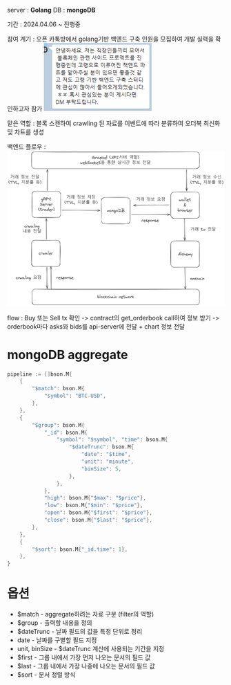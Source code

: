 server : **Golang**
DB : **mongoDB**

기간 : 2024.04.06 ~ 진행중

참여 계기 : 오픈 카톡방에서 golang기반 백엔드 구축 인원을 모집하여 개발 실력을 확인하고자 참가
<img src="/assets/Pasted image 20240407211647.png">

맡은 역할 : 블록 스캔하여 crawling 된 자료를 이벤트에 따라 분류하여 오더북 최신화 및 차트를 생성   

백엔드 플로우 : <img src="/assets/Pasted image 20240410114930.png">

flow : Buy 또는 Sell tx 확인 -> contract의 get_orderbook call하여 정보 받기 -> orderbook마다 asks와 bids를 api-server에 전달 + chart 정보 전달


# mongoDB aggregate
```go
pipeline := []bson.M{
	{
		"$match": bson.M{
			"symbol": "BTC-USD",
		},
	},
	{
		"$group": bson.M{
			"_id": bson.M{
				"symbol": "$symbol", "time": bson.M{
					"$dateTrunc": bson.M{
						"date": "$time",
						"unit": "minute",
						"binSize": 5,
					},
				},
			},
			"high": bson.M{"$max": "$price"},
			"low": bson.M{"$min": "$price"},
			"open": bson.M{"$first": "$price"},
			"close": bson.M{"$last": "$price"},
		},
	},
	{
		"$sort": bson.M{"_id.time": 1},
	},
}
```

# 옵션
- $match - aggregate하려는 자료 구분 (filter의 역할)   
- $group - 출력할 내용을 정의
- $dateTrunc - 날짜 필드의 값을 특정 단위로 정리
- date - 날짜를 구별할 필드 지정
- unit, binSize - $dateTrunc 계산에 사용되는 기간을 지정
- $first - 그룹 내에서 가장 먼저 나오는 문서의 필드 값
- $last - 그룹 내에서 가장 나중에 나오는 문서의 필드 값
- $sort - 문서 정렬 방식